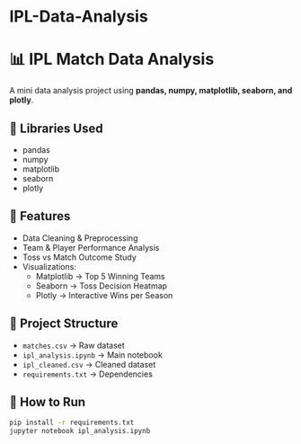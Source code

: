 # IPL-Data-Analysis
# 📊 IPL Match Data Analysis

A mini data analysis project using **pandas, numpy, matplotlib, seaborn, and plotly**.

## 🔧 Libraries Used
- pandas
- numpy
- matplotlib
- seaborn
- plotly

## 📌 Features
- Data Cleaning & Preprocessing
- Team & Player Performance Analysis
- Toss vs Match Outcome Study
- Visualizations:
  - Matplotlib → Top 5 Winning Teams
  - Seaborn → Toss Decision Heatmap
  - Plotly → Interactive Wins per Season

## 📂 Project Structure
- `matches.csv` → Raw dataset
- `ipl_analysis.ipynb` → Main notebook
- `ipl_cleaned.csv` → Cleaned dataset
- `requirements.txt` → Dependencies

## 🚀 How to Run
```bash
pip install -r requirements.txt
jupyter notebook ipl_analysis.ipynb

